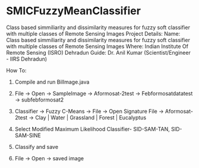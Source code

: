 # SMICFuzzyMeanClassifier
Class based simmiliarity and dissimilarity measures for fuzzy soft classifier with multiple classes of Remote Sensing Images
Project Details:
Name: Class based simmiliarity and dissimilarity measures for fuzzy soft classifier with multiple classes of Remote Sensing Images
Where: Indian Institute Of Remote Sensing (ISRO) Dehradun
Guide: Dr. Anil Kumar (Scientist/Engineer - IIRS Dehradun)



How To:

1) Compile and run BilImage.java

2) File -> Open -> SampleImage -> Aformosat-2test -> Febformosatdatatest -> subfebformosat2

3) Classifier -> Fuzzy C-Means -> File -> Open Signature File -> Aformosat-2test -> Clay | Water | Grassland | Forest | Eucalyptus

4) Select Modified Maximum Likelihood Classifier- SID-SAM-TAN, SID-SAM-SINE

5) Classify and save

6) File -> Open -> saved image
